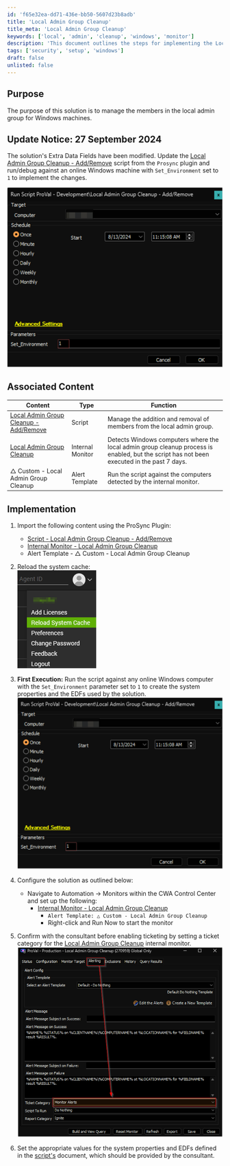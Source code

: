 ```yaml
---
id: 'f65e32ea-dd71-436e-bb50-5607d23b8adb'
title: 'Local Admin Group Cleanup'
title_meta: 'Local Admin Group Cleanup'
keywords: ['local', 'admin', 'cleanup', 'windows', 'monitor']
description: 'This document outlines the steps for implementing the Local Admin Group Cleanup solution to manage members in the local admin group on Windows machines. It includes update notices, associated content, and detailed implementation instructions.'
tags: ['security', 'setup', 'windows']
draft: false
unlisted: false
---
```


## Purpose

The purpose of this solution is to manage the members in the local admin group for Windows machines.

## Update Notice: 27 September 2024

The solution's Extra Data Fields have been modified. Update the [Local Admin Group Cleanup - Add/Remove](<../cwa/scripts/Local Admin Group Cleanup - AddRemove.md>) script from the `Prosync` plugin and run/debug against an online Windows machine with `Set_Environment` set to `1` to implement the changes.

![Image](../../static/img/Local-Admin-Group-Cleanup/image_1.png)

## Associated Content

| Content                                                                 | Type           | Function                                                                                                     |
|-------------------------------------------------------------------------|----------------|--------------------------------------------------------------------------------------------------------------|
| [Local Admin Group Cleanup - Add/Remove](<../cwa/scripts/Local Admin Group Cleanup - AddRemove.md>) | Script         | Manage the addition and removal of members from the local admin group.                                      |
| [Local Admin Group Cleanup](<../cwa/monitors/Local Admin Group Cleanup.md>)            | Internal Monitor | Detects Windows computers where the local admin group cleanup process is enabled, but the script has not been executed in the past 7 days. |
| △ Custom - Local Admin Group Cleanup                                     | Alert Template | Run the script against the computers detected by the internal monitor.                                      |

## Implementation

1. Import the following content using the ProSync Plugin:
   - [Script - Local Admin Group Cleanup - Add/Remove](<../cwa/scripts/Local Admin Group Cleanup - AddRemove.md>)
   - [Internal Monitor - Local Admin Group Cleanup](<../cwa/monitors/Local Admin Group Cleanup.md>)  
   - Alert Template - △ Custom - Local Admin Group Cleanup

2. Reload the system cache:  
   ![Image](../../static/img/Local-Admin-Group-Cleanup/image_2.png)

3. **First Execution:** Run the script against any online Windows computer with the `Set_Environment` parameter set to `1` to create the system properties and the EDFs used by the solution.  
   ![Image](../../static/img/Local-Admin-Group-Cleanup/image_1.png)

4. Configure the solution as outlined below:
   - Navigate to Automation → Monitors within the CWA Control Center and set up the following:
     - [Internal Monitor - Local Admin Group Cleanup](<../cwa/monitors/Local Admin Group Cleanup.md>)  
       - `Alert Template: △ Custom - Local Admin Group Cleanup`
       - Right-click and Run Now to start the monitor

5. Confirm with the consultant before enabling ticketing by setting a ticket category for the [Local Admin Group Cleanup](<../cwa/monitors/Local Admin Group Cleanup.md>) internal monitor.  
   ![Image](../../static/img/Local-Admin-Group-Cleanup/image_3.png)

6. Set the appropriate values for the system properties and EDFs defined in the [script's](<../cwa/scripts/Local Admin Group Cleanup - AddRemove.md>) document, which should be provided by the consultant.




